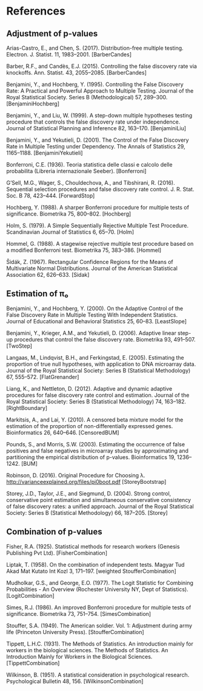 # References

## Adjustment of p-values

Arias-Castro, E., and Chen, S. (2017). Distribution-free multiple testing.
Electron. J. Statist. 11, 1983–2001.
[BarberCandes]

Barber, R.F., and Candès, E.J. (2015). Controlling the false discovery rate via
knockoffs. Ann. Statist. 43, 2055–2085.
[BarberCandes]

Benjamini, Y., and Hochberg, Y. (1995). Controlling the False Discovery Rate: A
Practical and Powerful Approach to Multiple Testing. Journal of the Royal
Statistical Society. Series B (Methodological) 57, 289–300.
[BenjaminiHochberg]

Benjamini, Y., and Liu, W. (1999). A step-down multiple hypotheses testing
procedure that controls the false discovery rate under independence. Journal of
Statistical Planning and Inference 82, 163–170.
[BenjaminiLiu]

Benjamini, Y., and Yekutieli, D. (2001). The Control of the False Discovery Rate
in Multiple Testing under Dependency. The Annals of Statistics 29, 1165–1188.
[BenjaminiYekutieli]

Bonferroni, C.E. (1936). Teoria statistica delle classi e calcolo delle
probabilita (Libreria internazionale Seeber).
[Bonferroni]

G’Sell, M.G., Wager, S., Chouldechova, A., and Tibshirani, R. (2016). Sequential
selection procedures and false discovery rate control. J. R. Stat. Soc. B 78,
423–444.
[ForwardStop]

Hochberg, Y. (1988). A sharper Bonferroni procedure for multiple tests of
significance. Biometrika 75, 800–802.
[Hochberg]

Holm, S. (1979). A Simple Sequentially Rejective Multiple Test Procedure.
Scandinavian Journal of Statistics 6, 65–70.
[Holm]

Hommel, G. (1988). A stagewise rejective multiple test procedure based on a
modified Bonferroni test. Biometrika 75, 383–386.
[Hommel]

Šidák, Z. (1967). Rectangular Confidence Regions for the Means of Multivariate
Normal Distributions. Journal of the American Statistical Association 62,
626–633.
[Sidak]


## Estimation of π₀

Benjamini, Y., and Hochberg, Y. (2000). On the Adaptive Control of the False
Discovery Rate in Multiple Testing With Independent Statistics. Journal of
Educational and Behavioral Statistics 25, 60–83.
[LeastSlope]

Benjamini, Y., Krieger, A.M., and Yekutieli, D. (2006). Adaptive linear step-up
procedures that control the false discovery rate. Biometrika 93, 491–507.
[TwoStep]

Langaas, M., Lindqvist, B.H., and Ferkingstad, E. (2005). Estimating the
proportion of true null hypotheses, with application to DNA microarray data.
Journal of the Royal Statistical Society: Series B (Statistical Methodology) 67,
555–572.
[FlatGrenander]

Liang, K., and Nettleton, D. (2012). Adaptive and dynamic adaptive procedures
for false discovery rate control and estimation. Journal of the Royal
Statistical Society: Series B (Statistical Methodology) 74, 163–182.
[RightBoundary]

Markitsis, A., and Lai, Y. (2010). A censored beta mixture model for the
estimation of the proportion of non-differentially expressed genes.
Bioinformatics 26, 640–646.
[CensoredBUM]

Pounds, S., and Morris, S.W. (2003). Estimating the occurrence of false
positives and false negatives in microarray studies by approximating and
partitioning the empirical distribution of p-values. Bioinformatics 19,
1236–1242.
[BUM]

Robinson, D. (2016). Original Procedure for Choosing λ.
http://varianceexplained.org/files/pi0boot.pdf
[StoreyBootstrap]

Storey, J.D., Taylor, J.E., and Siegmund, D. (2004). Strong control,
conservative point estimation and simultaneous conservative consistency of false
discovery rates: a unified approach. Journal of the Royal Statistical Society:
Series B (Statistical Methodology) 66, 187–205.
[Storey]


## Combination of p-values

Fisher, R.A. (1925). Statistical methods for research workers (Genesis
Publishing Pvt Ltd).
[FisherCombination]

Liptak, T. (1958). On the combination of independent tests. Magyar Tud Akad Mat
Kutato Int Kozl 3, 171–197.
[weighted StoufferCombination]

Mudholkar, G.S., and George, E.O. (1977). The Logit Statistic for Combining
Probabilities - An Overview (Rochester University NY, Dept of Statistics).
[LogitCombination]

Simes, R.J. (1986). An improved Bonferroni procedure for multiple tests of
significance. Biometrika 73, 751–754.
[SimesCombination]

Stouffer, S.A. (1949). The American soldier. Vol. 1: Adjustment during army life
(Princeton University Press).
[StoufferCombination]

Tippett, L.H.C. (1931). The Methods of Statistics. An introduction mainly for
workers in the biological sciences. The Methods of Statistics. An Introduction
Mainly for Workers in the Biological Sciences.
[TippettCombination]

Wilkinson, B. (1951). A statistical consideration in psychological research.
Psychological Bulletin 48, 156.
[WilkinsonCombination]
